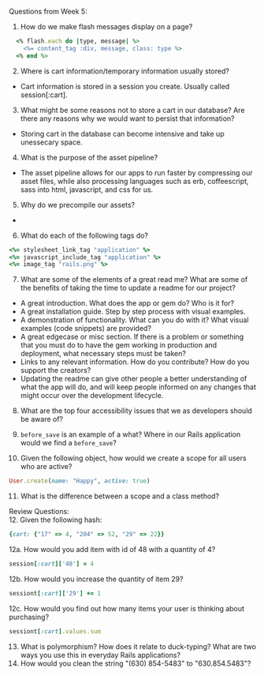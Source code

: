 Questions from Week 5:
1. How do we make flash messages display on a page?
```ruby
  <% flash.each do |type, message| %>
    <%= content_tag :div, message, class: type %>
  <% end %>
```
2. Where is cart information/temporary information usually stored?
* Cart information is stored in a session you create. Usually called session[:cart].

3. What might be some reasons not to store a cart in our database? Are there any reasons why we would want to persist that information?
* Storing cart in the database can become intensive and take up unessecary space. 

4. What is the purpose of the asset pipeline?
* The asset pipeline allows for our apps to run faster by compressing our asset files, while also processing languages such as erb, coffeescript, sass into html, javascript, and css for us.

5. Why do we precompile our assets?
*

6. What do each of the following tags do?

```ruby 
<%= stylesheet_link_tag "application" %>
<%= javascript_include_tag "application" %>
<%= image_tag "rails.png" %>
```

7. What are some of the elements of a great read me? What are some of the benefits of taking the time to update a readme for our project?
* A great introduction. What does the app or gem do? Who is it for?
* A great installation guide. Step by step process with visual examples.
* A demonstration of functionality. What can you do with it? What visual examples (code snippets) are provided?
* A great edgecase or misc section. If there is a problem or something that you must do to have the gem working in production and deployment, what necessary steps must be taken?
* Links to any relevant information. How do you contribute? How do you support the creators?
* Updating the readme can give other people a better understanding of what the app will do, and will keep people informed on any changes that might occur over the development lifecycle.

8. What are the top four accessibility issues that we as developers should be aware of?

9. `before_save` is an example of a what? Where in our Rails application would we find a `before_save`?

10. Given the following object, how would we create a scope for all users who are active?

```ruby 
User.create(name: "Happy", active: true)
```

11. What is the difference between a scope and a class method?


Review Questions:  
12. Given the following hash:  

```ruby
{cart: {"17" => 4, "204" => 52, "29" => 22}}
```

  12a. How would you add item with id of 48 with a quantity of 4?  
  ```ruby
  session[:cart]['48'] = 4
  ```
  12b. How would you increase the quantity of item 29?  
  ```ruby
  sessiont[:cart]['29'] += 1
  ```
  12c. How would you find out how many items your user is thinking about purchasing?   
  ```ruby
  sessiont[:cart].values.sum
  ```
13. What is polymorphism? How does it relate to duck-typing? What are two ways you use this in everyday Rails applications?  
14. How would you clean the string "(630) 854-5483" to "630.854.5483"?  
